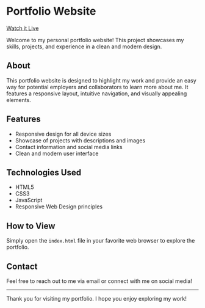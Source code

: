 # Portfolio Website

[Watch it Live](https://yadavallitejas.github.io/portfolio/)

Welcome to my personal portfolio website! This project showcases my skills, projects, and experience in a clean and modern design.

## About

This portfolio website is designed to highlight my work and provide an easy way for potential employers and collaborators to learn more about me. It features a responsive layout, intuitive navigation, and visually appealing elements.

## Features

- Responsive design for all device sizes
- Showcase of projects with descriptions and images
- Contact information and social media links
- Clean and modern user interface

## Technologies Used

- HTML5
- CSS3
- JavaScript 
- Responsive Web Design principles

## How to View

Simply open the `index.html` file in your favorite web browser to explore the portfolio.

## Contact

Feel free to reach out to me via email or connect with me on social media!

---

Thank you for visiting my portfolio. I hope you enjoy exploring my work!
